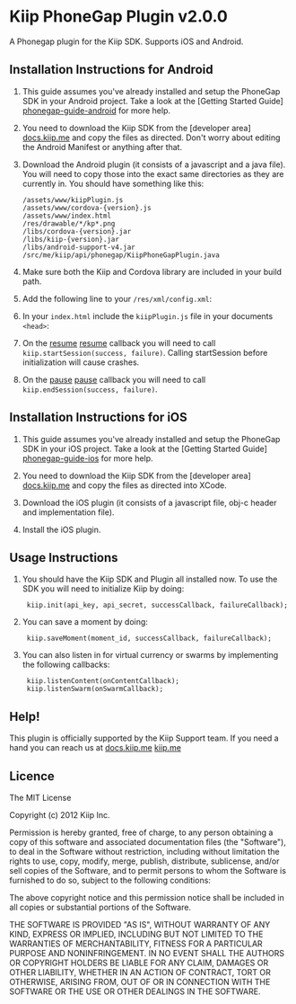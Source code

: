 Kiip PhoneGap Plugin v2.0.0
===============================

A Phonegap plugin for the Kiip SDK. Supports iOS and Android.

Installation Instructions for Android
------------------------------

1. This guide assumes you've already installed and setup the PhoneGap SDK in your Android project. Take a look at the [Getting Started Guide] [phonegap-guide-android] for more help.

2. You need to download the Kiip SDK from the [developer area] [docs.kiip.me]  and copy the files as directed. Don't worry about editing the Android Manifest or anything after that.

3. Download the Android plugin (it consists of a javascript and a java file). You will need to copy those into the exact same directories as they are currently in. You should have something like this:

    ```
    /assets/www/kiipPlugin.js
    /assets/www/cordova-{version}.js
    /assets/www/index.html
    /res/drawable/*/kp*.png
    /libs/cordova-{version}.jar
    /libs/kiip-{version}.jar
    /libs/android-support-v4.jar
    /src/me/kiip/api/phonegap/KiipPhoneGapPlugin.java
    ```

4. Make sure both the Kiip and Cordova library are included in your build path.

5. Add the following line to your `/res/xml/config.xml`:

   <plugin name="KiipPlugin" value="me.kiip.api.phonegap.KiipPhoneGapPlugin" />

6. In your `index.html` include the `kiipPlugin.js` file in your documents `<head>`:

    <script type="text/javascript" charset="utf-8" src="kiipPlugin.js"></script>

7. On the [resume] [resume] callback you will need to call `kiip.startSession(success, failure)`. Calling startSession before initialization will cause crashes.

8. On the [pause] [pause] callback you will need to call `kiip.endSession(success, failure)`.

Installation Instructions for iOS
----------------------------------

1. This guide assumes you've already installed and setup the PhoneGap SDK in your iOS project. Take a look at the [Getting Started Guide] [phonegap-guide-ios] for more help.

2. You need to download the Kiip SDK from the [developer area] [docs.kiip.me] and copy the files as directed into XCode.

3. Download the iOS plugin (it consists of a javascript file, obj-c header and implementation file).

4. Install the iOS plugin.

Usage Instructions
-------------------

1. You should have the Kiip SDK and Plugin all installed now. To use the SDK you will need to initialize Kiip by doing:

    	kiip.init(api_key, api_secret, successCallback, failureCallback);

2. You can save a moment by doing:

    	kiip.saveMoment(moment_id, successCallback, failureCallback);

3. You can also listen in for virtual currency or swarms by implementing the following callbacks:

		kiip.listenContent(onContentCallback);
    	kiip.listenSwarm(onSwarmCallback);


Help!
------

This plugin is officially supported by the Kiip Support team. If you need a hand you can reach us at [docs.kiip.me] [kiip.me]

Licence
------------------------------

The MIT License

Copyright (c) 2012 Kiip Inc.

Permission is hereby granted, free of charge, to any person obtaining a copy of this software and associated documentation files (the "Software"), to deal in the Software without restriction, including without limitation the rights to use, copy, modify, merge, publish, distribute, sublicense, and/or sell copies of the Software, and to permit persons to whom the Software is furnished to do so, subject to the following conditions:

The above copyright notice and this permission notice shall be included in all copies or substantial portions of the Software.

THE SOFTWARE IS PROVIDED "AS IS", WITHOUT WARRANTY OF ANY KIND, EXPRESS OR IMPLIED, INCLUDING BUT NOT LIMITED TO THE WARRANTIES OF MERCHANTABILITY, FITNESS FOR A PARTICULAR PURPOSE AND NONINFRINGEMENT. IN NO EVENT SHALL THE AUTHORS OR COPYRIGHT HOLDERS BE LIABLE FOR ANY CLAIM, DAMAGES OR OTHER LIABILITY, WHETHER IN AN ACTION OF CONTRACT, TORT OR OTHERWISE, ARISING FROM, OUT OF OR IN CONNECTION WITH THE SOFTWARE OR THE USE OR OTHER DEALINGS IN THE SOFTWARE.


[phonegap-guide-android]: http://docs.phonegap.com/en/2.2.0/guide_getting-started_android_index.md.html#Getting%20Started%20with%20Android
[phonegap-guide-ios]: http://docs.phonegap.com/en/2.2.0/guide_getting-started_ios_index.md.html#Getting%20Started%20with%20iOS
[docs.kiip.me]: https://docs.kiip.me/
[resume]: http://docs.phonegap.com/en/2.2.0/cordova_events_events.md.html#resume
[pause]: http://docs.phonegap.com/en/2.2.0/cordova_events_events.md.html#pause
[kiip.me]: http://docs.kiip.com/#support
